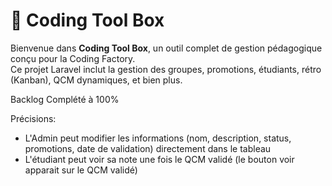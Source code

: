 # 🚀 Coding Tool Box 

Bienvenue dans **Coding Tool Box**, un outil complet de gestion pédagogique conçu pour la Coding Factory.  
Ce projet Laravel inclut la gestion des groupes, promotions, étudiants, rétro (Kanban), QCM  dynamiques, et bien plus.

Backlog Complété à 100%

Précisions: 
- L'Admin peut modifier les informations (nom, description, status, promotions, date de validation) directement dans le tableau
- L'étudiant peut voir sa note une fois le QCM validé (le bouton voir apparait sur le QCM validé)
